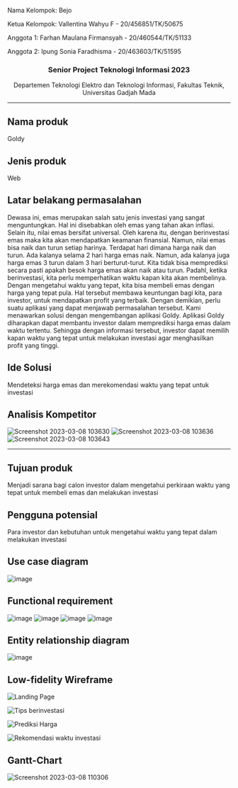 <p>Nama Kelompok: Bejo</p>
<p>Ketua Kelompok: Vallentina Wahyu F - 20/456851/TK/50675</p>
<p>Anggota 1: Farhan Maulana Firmansyah - 20/460544/TK/51133</p>
<p>Anggota 2: Ipung Sonia Faradhisma - 20/463603/TK/51595</p>

<h3 align="center">Senior Project Teknologi Informasi 2023</h3>
<p align="center">Departemen Teknologi Elektro dan Teknologi Informasi, Fakultas Teknik, Universitas Gadjah Mada</p>

****

## Nama produk
Goldy
## Jenis produk
Web
## Latar belakang permasalahan
Dewasa ini, emas merupakan salah satu jenis investasi yang sangat menguntungkan. Hal ini disebabkan oleh emas yang tahan akan inflasi. Selain itu, nilai emas bersifat universal. Oleh karena itu, dengan berinvestasi emas maka kita akan mendapatkan keamanan finansial. Namun, nilai emas bisa naik dan turun setiap harinya. Terdapat hari dimana harga naik dan turun. Ada kalanya selama 2 hari harga emas naik. Namun, ada kalanya juga harga emas 3 turun dalam 3 hari berturut-turut. Kita tidak bisa memprediksi secara pasti apakah besok harga emas akan naik atau turun. Padahl, ketika berinvestasi, kita perlu memperhatikan waktu kapan kita akan membelinya. Dengan mengetahui waktu yang tepat, kita bisa membeli emas dengan harga yang tepat pula. Hal tersebut membawa keuntungan bagi kita, para investor, untuk mendapatkan profit yang terbaik. Dengan demikian, perlu suatu aplikasi yang dapat menjawab permasalahan tersebut. Kami menawarkan solusi dengan mengembangan aplikasi Goldy. Aplikasi Goldy diharapkan dapat membantu investor dalam memprediksi harga emas dalam waktu tertentu. Sehingga dengan informasi tersebut, investor dapat memilih kapan waktu yang tepat untuk melakukan investasi agar menghasilkan profit yang tinggi. 
## Ide Solusi
Mendeteksi harga emas dan merekomendasi waktu yang tepat untuk investasi
## Analisis Kompetitor
![Screenshot 2023-03-08 103630](https://user-images.githubusercontent.com/79226247/223613399-e900eda9-fadf-4655-9ae7-40709f591fc4.png)
![Screenshot 2023-03-08 103636](https://user-images.githubusercontent.com/79226247/223613408-2a40d9ea-f345-40de-9096-6b50f2102032.png)
![Screenshot 2023-03-08 103643](https://user-images.githubusercontent.com/79226247/223613418-bcb4ad06-db91-4d4c-a79a-24fe18839e5b.png)

****

## Tujuan produk
Menjadi sarana bagi calon investor dalam mengetahui perkiraan waktu yang tepat untuk membeli emas dan melakukan investasi
## Pengguna potensial
Para investor dan kebutuhan untuk mengetahui waktu yang tepat dalam melakukan investasi
## Use case diagram
![image](https://user-images.githubusercontent.com/79146280/223741348-88567d7a-175f-49b6-a759-b166f141f29a.png)

## Functional requirement
![image](https://user-images.githubusercontent.com/79146280/223836460-217ace2c-7625-4051-9e7c-f09087f08d33.png)
![image](https://user-images.githubusercontent.com/79146280/223836647-85b30d64-cf62-404b-b211-a4b640ab14b5.png)
![image](https://user-images.githubusercontent.com/79146280/223836815-d56d7982-ac6b-452a-aa52-94974db2db72.png)
![image](https://user-images.githubusercontent.com/79146280/223836912-faba546a-00e8-4491-ad99-44687cf523a3.png)

## Entity relationship diagram
![image](https://user-images.githubusercontent.com/79146280/223835993-7ca4870a-ddb3-4f23-a600-8a383b85bd61.png)

## Low-fidelity Wireframe
![Landing Page](https://user-images.githubusercontent.com/79146280/223740467-efec0a8f-8155-4f76-a3d1-3d6ba17a1f9b.png)

![Tips berinvestasi](https://user-images.githubusercontent.com/79146280/223740815-4eebb45b-e836-4677-8c2a-3907993b5f33.png)

![Prediksi Harga](https://user-images.githubusercontent.com/79146280/223740825-d60561b0-9938-4602-8de1-fc8b97eabc90.png)

![Rekomendasi waktu investasi](https://user-images.githubusercontent.com/79146280/223740830-00ac81f2-88c4-4231-bdd9-7f0f6d9fc5f2.png)

## Gantt-Chart
![Screenshot 2023-03-08 110306](https://user-images.githubusercontent.com/79226247/223616706-2dcc9fda-d3a7-4c9f-87f0-7c99690b071a.png)

